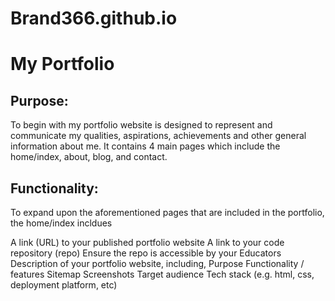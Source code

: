 # Brand366.github.io

# My Portfolio

## Purpose: 

To begin with my portfolio website is designed to represent and communicate my qualities, aspirations, achievements and other general information about me. It contains 4 main pages which include the home/index, about, blog, and contact. 

## Functionality:

To expand upon the aforementioned pages that are included in the portfolio, the home/index incldues 

A link (URL) to your published portfolio website
A link to your code repository (repo)
Ensure the repo is accessible by your Educators
Description of your portfolio website, including,
Purpose
Functionality / features
Sitemap
Screenshots
Target audience
Tech stack (e.g. html, css, deployment platform, etc)